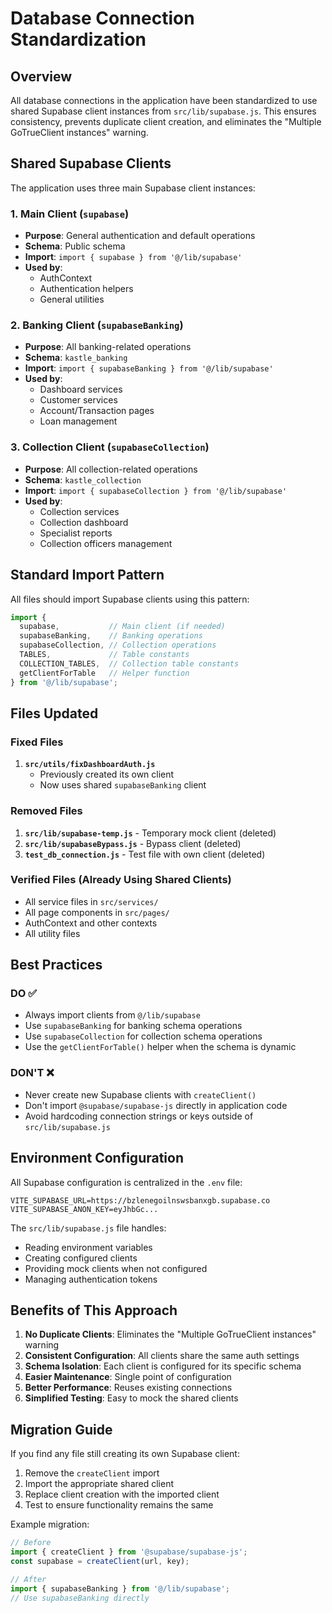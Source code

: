 # Database Connection Standardization

## Overview
All database connections in the application have been standardized to use shared Supabase client instances from `src/lib/supabase.js`. This ensures consistency, prevents duplicate client creation, and eliminates the "Multiple GoTrueClient instances" warning.

## Shared Supabase Clients

The application uses three main Supabase client instances:

### 1. Main Client (`supabase`)
- **Purpose**: General authentication and default operations
- **Schema**: Public schema
- **Import**: `import { supabase } from '@/lib/supabase'`
- **Used by**: 
  - AuthContext
  - Authentication helpers
  - General utilities

### 2. Banking Client (`supabaseBanking`)
- **Purpose**: All banking-related operations
- **Schema**: `kastle_banking`
- **Import**: `import { supabaseBanking } from '@/lib/supabase'`
- **Used by**:
  - Dashboard services
  - Customer services
  - Account/Transaction pages
  - Loan management

### 3. Collection Client (`supabaseCollection`)
- **Purpose**: All collection-related operations
- **Schema**: `kastle_collection`
- **Import**: `import { supabaseCollection } from '@/lib/supabase'`
- **Used by**:
  - Collection services
  - Collection dashboard
  - Specialist reports
  - Collection officers management

## Standard Import Pattern

All files should import Supabase clients using this pattern:

```javascript
import { 
  supabase,           // Main client (if needed)
  supabaseBanking,    // Banking operations
  supabaseCollection, // Collection operations
  TABLES,             // Table constants
  COLLECTION_TABLES,  // Collection table constants
  getClientForTable   // Helper function
} from '@/lib/supabase';
```

## Files Updated

### Fixed Files
1. **`src/utils/fixDashboardAuth.js`**
   - Previously created its own client
   - Now uses shared `supabaseBanking` client

### Removed Files
1. **`src/lib/supabase-temp.js`** - Temporary mock client (deleted)
2. **`src/lib/supabaseBypass.js`** - Bypass client (deleted)
3. **`test_db_connection.js`** - Test file with own client (deleted)

### Verified Files (Already Using Shared Clients)
- All service files in `src/services/`
- All page components in `src/pages/`
- AuthContext and other contexts
- All utility files

## Best Practices

### DO ✅
- Always import clients from `@/lib/supabase`
- Use `supabaseBanking` for banking schema operations
- Use `supabaseCollection` for collection schema operations
- Use the `getClientForTable()` helper when the schema is dynamic

### DON'T ❌
- Never create new Supabase clients with `createClient()`
- Don't import `@supabase/supabase-js` directly in application code
- Avoid hardcoding connection strings or keys outside of `src/lib/supabase.js`

## Environment Configuration

All Supabase configuration is centralized in the `.env` file:

```env
VITE_SUPABASE_URL=https://bzlenegoilnswsbanxgb.supabase.co
VITE_SUPABASE_ANON_KEY=eyJhbGc...
```

The `src/lib/supabase.js` file handles:
- Reading environment variables
- Creating configured clients
- Providing mock clients when not configured
- Managing authentication tokens

## Benefits of This Approach

1. **No Duplicate Clients**: Eliminates the "Multiple GoTrueClient instances" warning
2. **Consistent Configuration**: All clients share the same auth settings
3. **Schema Isolation**: Each client is configured for its specific schema
4. **Easier Maintenance**: Single point of configuration
5. **Better Performance**: Reuses existing connections
6. **Simplified Testing**: Easy to mock the shared clients

## Migration Guide

If you find any file still creating its own Supabase client:

1. Remove the `createClient` import
2. Import the appropriate shared client
3. Replace client creation with the imported client
4. Test to ensure functionality remains the same

Example migration:
```javascript
// Before
import { createClient } from '@supabase/supabase-js';
const supabase = createClient(url, key);

// After
import { supabaseBanking } from '@/lib/supabase';
// Use supabaseBanking directly
```